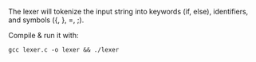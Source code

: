 The lexer will tokenize the input string into keywords (if, else), identifiers, and symbols ({, }, =, ;).


Compile & run it with:

```
gcc lexer.c -o lexer && ./lexer
```
